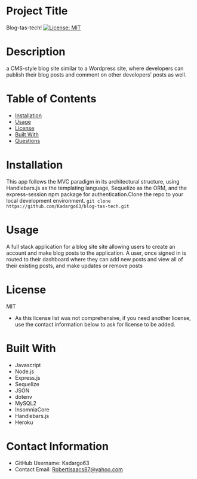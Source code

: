 
  # Project Title
  Blog-tas-tech!
  [![License: MIT](https://img.shields.io/badge/License-MIT-yellow.svg)](https://opensource.org/licenses/MIT)

  # Description
   a CMS-style blog site similar to a Wordpress site, where developers can publish their blog posts and comment on other developers’ posts as well.

  # Table of Contents 
  * [Installation](#-Installation)
  * [Usage](#-Usage)
  * [License](#-Installation)
  * [Built With](#-Built-With)
  * [Questions](#-Contact-Information)
      
  # Installation
  This app follows the MVC paradigm in its architectural structure, using Handlebars.js as the templating language, Sequelize as the ORM, and the express-session npm package for authentication.Clone the repo to your local development environment. `git clone https://github.com/Kadargo63/blog-tas-tech.git` 
  
  # Usage
  A full stack application for a blog site site allowing users to create an account and make blog posts to the application. A user, once signed in is routed to their dashboard where they can add new posts and view all of their existing posts, and make updates or remove posts
  
  # License 
  MIT
  * As this license list was not comprehensive, if you need another license, use the contact  information below to ask for license to be added. 

  # Built With
  * Javascript
  * Node.js
  * Express.js
  * Sequelize
  * JSON
  * dotenv
  * MySQL2
  * InsomniaCore
  * Handlebars.js
  * Heroku
  
  # Contact Information 
  * GitHub Username: Kadargo63
  * Contact Email: Robertisaacs87@yahoo.com
  
